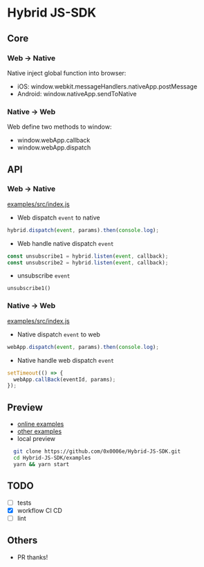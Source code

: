 # Hybrid JS-SDK

## Core

### Web -> Native

Native inject global function into browser:

- iOS: window.webkit.messageHandlers.nativeApp.postMessage
- Android: window.nativeApp.sendToNative

### Native -> Web

Web define two methods to window:

- window.webApp.callback
- window.webApp.dispatch

## API

### Web -> Native

[examples/src/index.js](./examples/src/index.js)

- Web dispatch `event` to native

```js
hybrid.dispatch(event, params).then(console.log);
```

- Web handle native dispatch `event`

```js
const unsubscribe1 = hybrid.listen(event, callback);
const unsubscribe2 = hybrid.listen(event, callback);
```

- unsubscribe `event`

```
unsubscribe1()
```

### Native -> Web

[examples/src/index.js](./examples/src/index.js)

- Native dispatch `event` to web

```js
webApp.dispatch(event, params).then(console.log);
```

- Native handle web dispatch `event`

```js
setTimeout(() => {
  webApp.callBack(eventId, params);
});
```

## Preview

- [online examples](https://0x0006e.github.io/Hybrid-JS-SDK/examples/dist/)
- [other examples](https://github.com/0x0006e/react-SSR/blob/dev/hybrid/src/pages/home/index.tsx#L9)
- local preview

```bash
  git clone https://github.com/0x0006e/Hybrid-JS-SDK.git
  cd Hybrid-JS-SDK/examples
  yarn && yarn start
```

## TODO

- [ ] tests
- [x] workflow CI CD
- [ ] lint

## Others

- PR thanks!
